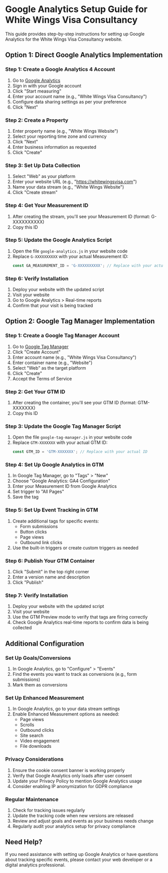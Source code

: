 # Google Analytics Setup Guide for White Wings Visa Consultancy

This guide provides step-by-step instructions for setting up Google Analytics for the White Wings Visa Consultancy website.

## Option 1: Direct Google Analytics Implementation

### Step 1: Create a Google Analytics 4 Account
1. Go to [Google Analytics](https://analytics.google.com/)
2. Sign in with your Google account
3. Click "Start measuring"
4. Enter your account name (e.g., "White Wings Visa Consultancy")
5. Configure data sharing settings as per your preference
6. Click "Next"

### Step 2: Create a Property
1. Enter property name (e.g., "White Wings Website")
2. Select your reporting time zone and currency
3. Click "Next"
4. Enter business information as requested
5. Click "Create"

### Step 3: Set Up Data Collection
1. Select "Web" as your platform
2. Enter your website URL (e.g., "https://whitewingsvisa.com")
3. Name your data stream (e.g., "White Wings Website")
4. Click "Create stream"

### Step 4: Get Your Measurement ID
1. After creating the stream, you'll see your Measurement ID (format: G-XXXXXXXXXX)
2. Copy this ID

### Step 5: Update the Google Analytics Script
1. Open the file `google-analytics.js` in your website code
2. Replace `G-XXXXXXXXXX` with your actual Measurement ID:
   ```javascript
   const GA_MEASUREMENT_ID = 'G-XXXXXXXXXX'; // Replace with your actual ID
   ```

### Step 6: Verify Installation
1. Deploy your website with the updated script
2. Visit your website
3. Go to Google Analytics > Real-time reports
4. Confirm that your visit is being tracked

## Option 2: Google Tag Manager Implementation

### Step 1: Create a Google Tag Manager Account
1. Go to [Google Tag Manager](https://tagmanager.google.com/)
2. Click "Create Account"
3. Enter account name (e.g., "White Wings Visa Consultancy")
4. Enter container name (e.g., "Website")
5. Select "Web" as the target platform
6. Click "Create"
7. Accept the Terms of Service

### Step 2: Get Your GTM ID
1. After creating the container, you'll see your GTM ID (format: GTM-XXXXXXX)
2. Copy this ID

### Step 3: Update the Google Tag Manager Script
1. Open the file `google-tag-manager.js` in your website code
2. Replace `GTM-XXXXXXX` with your actual GTM ID:
   ```javascript
   const GTM_ID = 'GTM-XXXXXXX'; // Replace with your actual ID
   ```

### Step 4: Set Up Google Analytics in GTM
1. In Google Tag Manager, go to "Tags" > "New"
2. Choose "Google Analytics: GA4 Configuration"
3. Enter your Measurement ID from Google Analytics
4. Set trigger to "All Pages"
5. Save the tag

### Step 5: Set Up Event Tracking in GTM
1. Create additional tags for specific events:
   - Form submissions
   - Button clicks
   - Page views
   - Outbound link clicks
2. Use the built-in triggers or create custom triggers as needed

### Step 6: Publish Your GTM Container
1. Click "Submit" in the top right corner
2. Enter a version name and description
3. Click "Publish"

### Step 7: Verify Installation
1. Deploy your website with the updated script
2. Visit your website
3. Use the GTM Preview mode to verify that tags are firing correctly
4. Check Google Analytics real-time reports to confirm data is being collected

## Additional Configuration

### Set Up Goals/Conversions
1. In Google Analytics, go to "Configure" > "Events"
2. Find the events you want to track as conversions (e.g., form submissions)
3. Mark them as conversions

### Set Up Enhanced Measurement
1. In Google Analytics, go to your data stream settings
2. Enable Enhanced Measurement options as needed:
   - Page views
   - Scrolls
   - Outbound clicks
   - Site search
   - Video engagement
   - File downloads

### Privacy Considerations
1. Ensure the cookie consent banner is working properly
2. Verify that Google Analytics only loads after user consent
3. Update your Privacy Policy to mention Google Analytics usage
4. Consider enabling IP anonymization for GDPR compliance

### Regular Maintenance
1. Check for tracking issues regularly
2. Update the tracking code when new versions are released
3. Review and adjust goals and events as your business needs change
4. Regularly audit your analytics setup for privacy compliance

## Need Help?

If you need assistance with setting up Google Analytics or have questions about tracking specific events, please contact your web developer or a digital analytics professional.